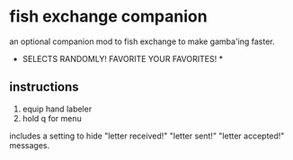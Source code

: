 # fish exchange companion  
an optional companion mod to fish exchange to make gamba'ing faster.  
* SELECTS RANDOMLY! FAVORITE YOUR FAVORITES! *  
## instructions  
1. equip hand labeler  
2. hold q for menu  
  
includes a setting to hide "letter received!" "letter sent!" "letter accepted!" messages.  